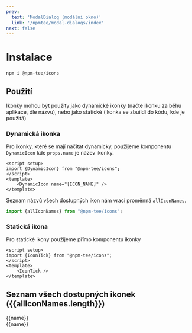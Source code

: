 ```yaml
---
prev:
  text: 'ModalDialog (modální okno)'
  link: '/npmtee/modal-dialogs/index'
next: false
---
```


# Instalace
```
npm i @npm-tee/icons
```
## Použití
Ikonky mohou být použity jako dynamické ikonky (načte ikonku za běhu aplikace, dle názvu), nebo jako statické (ikonka se zbuildí do kódu, kde je použitá)

### Dynamická ikonka
Pro ikonky, které se mají načítat dynamicky, použijeme komponentu `DynamicIcon` kde `props.name` je název ikonky.

```vue{5,5}
<script setup>
import {DynamicIcon} from "@npm-tee/icons";
</script>
<template>
    <DynamicIcon name="[ICON_NAME]" />
</template>
```
Seznam názvů všech dostupných ikon nám vrací proměnná `allIconNames`.

```js
import {allIconNames} from "@npm-tee/icons";
```

### Statická ikona
Pro statické ikony použijeme přímo komponentu ikonky

```vue{5,5}
<script setup>
import {IconTick} from "@npm-tee/icons";
</script>
<template>
    <IconTick />
</template>
```

## Seznam všech dostupných ikonek ({{allIconNames.length}})


<script setup>
import {allIconNames, DynamicIcon} from '@npm-tee/icons';
</script>

<div v-for="name in allIconNames.sort()" class="">{{name}}</div>

<div class="grid grid-cols-[repeat(auto-fit,_minmax(200px,_1fr))] gap-10 mt-4">
    <div v-for="name in allIconNames.sort()" class="text-center">
        <DynamicIcon :name="name" class="w-10 h-10 mx-auto" />
        <div class="mt-3">{{name}}</div>
    </div>
</div>
